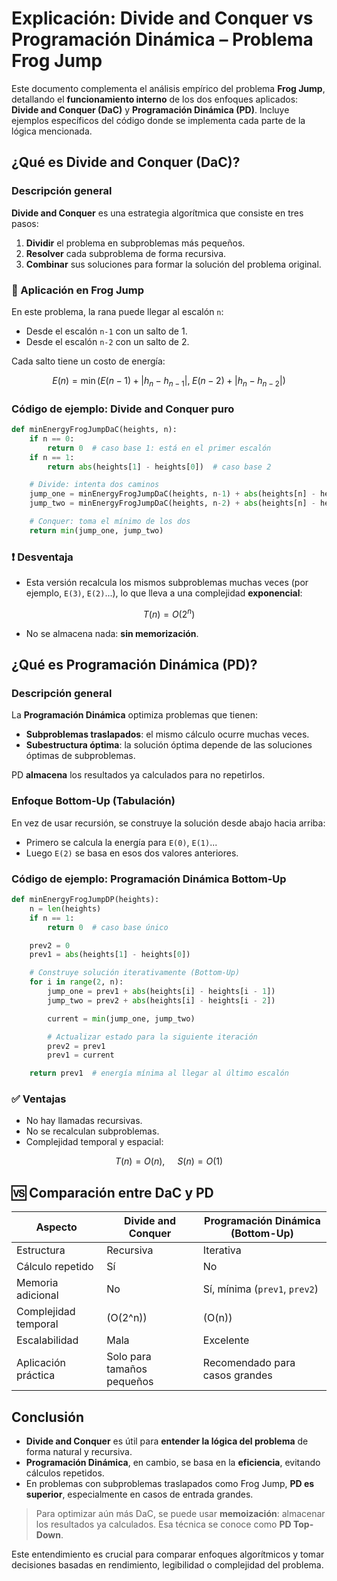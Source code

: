 # Explicación: Divide and Conquer vs Programación Dinámica – Problema Frog Jump

Este documento complementa el análisis empírico del problema **Frog Jump**, detallando el **funcionamiento interno** de los dos enfoques aplicados: **Divide and Conquer (DaC)** y **Programación Dinámica (PD)**. Incluye ejemplos específicos del código donde se implementa cada parte de la lógica mencionada.

## ¿Qué es Divide and Conquer (DaC)?

### Descripción general

**Divide and Conquer** es una estrategia algorítmica que consiste en tres pasos:

1. **Dividir** el problema en subproblemas más pequeños.
2. **Resolver** cada subproblema de forma recursiva.
3. **Combinar** sus soluciones para formar la solución del problema original.

### 🐸 Aplicación en Frog Jump

En este problema, la rana puede llegar al escalón `n`:

- Desde el escalón `n-1` con un salto de 1.
- Desde el escalón `n-2` con un salto de 2.

Cada salto tiene un costo de energía:

$$E(n) = \min( E(n-1) + |h_n - h_{n-1}|,\; E(n-2) + |h_n - h_{n-2}| )$$

### Código de ejemplo: Divide and Conquer puro

```python
def minEnergyFrogJumpDaC(heights, n):
    if n == 0:
        return 0  # caso base 1: está en el primer escalón
    if n == 1:
        return abs(heights[1] - heights[0])  # caso base 2

    # Divide: intenta dos caminos
    jump_one = minEnergyFrogJumpDaC(heights, n-1) + abs(heights[n] - heights[n-1])
    jump_two = minEnergyFrogJumpDaC(heights, n-2) + abs(heights[n] - heights[n-2])

    # Conquer: toma el mínimo de los dos
    return min(jump_one, jump_two)
```

### ❗ Desventaja

- Esta versión recalcula los mismos subproblemas muchas veces (por ejemplo, `E(3)`, `E(2)`...), lo que lleva a una complejidad **exponencial**:

$$T(n) = O(2^n)$$

- No se almacena nada: **sin memorización**.

## ¿Qué es Programación Dinámica (PD)?

### Descripción general

La **Programación Dinámica** optimiza problemas que tienen:

- **Subproblemas traslapados**: el mismo cálculo ocurre muchas veces.
- **Subestructura óptima**: la solución óptima depende de las soluciones óptimas de subproblemas.

PD **almacena** los resultados ya calculados para no repetirlos.

### Enfoque Bottom-Up (Tabulación)

En vez de usar recursión, se construye la solución desde abajo hacia arriba:

- Primero se calcula la energía para `E(0)`, `E(1)`...
- Luego `E(2)` se basa en esos dos valores anteriores.

### Código de ejemplo: Programación Dinámica Bottom-Up

```python
def minEnergyFrogJumpDP(heights):
    n = len(heights)
    if n == 1:
        return 0  # caso base único

    prev2 = 0
    prev1 = abs(heights[1] - heights[0])

    # Construye solución iterativamente (Bottom-Up)
    for i in range(2, n):
        jump_one = prev1 + abs(heights[i] - heights[i - 1])
        jump_two = prev2 + abs(heights[i] - heights[i - 2])

        current = min(jump_one, jump_two)

        # Actualizar estado para la siguiente iteración
        prev2 = prev1
        prev1 = current

    return prev1  # energía mínima al llegar al último escalón
```

### ✅ Ventajas

- No hay llamadas recursivas.
- No se recalculan subproblemas.
- Complejidad temporal y espacial:

$$T(n) = O(n),\quad\; S(n) = O(1)$$

## 🆚 Comparación entre DaC y PD

| Aspecto                        | Divide and Conquer          | Programación Dinámica (Bottom-Up) |
|-------------------------------|------------------------------|------------------------------------|
| Estructura                    | Recursiva                   | Iterativa                          |
| Cálculo repetido              | Sí                           | No                                 |
| Memoria adicional             | No                           | Sí, mínima (`prev1`, `prev2`)      |
| Complejidad temporal          | \(O(2^n)\)                   | \(O(n)\)                           |
| Escalabilidad                 | Mala                         | Excelente                          |
| Aplicación práctica           | Solo para tamaños pequeños   | Recomendado para casos grandes     |

## Conclusión

- **Divide and Conquer** es útil para **entender la lógica del problema** de forma natural y recursiva.
- **Programación Dinámica**, en cambio, se basa en la **eficiencia**, evitando cálculos repetidos.
- En problemas con subproblemas traslapados como Frog Jump, **PD es superior**, especialmente en casos de entrada grandes.

> Para optimizar aún más DaC, se puede usar **memoización**: almacenar los resultados ya calculados. Esa técnica se conoce como **PD Top-Down**.

Este entendimiento es crucial para comparar enfoques algorítmicos y tomar decisiones basadas en rendimiento, legibilidad o complejidad del problema.
